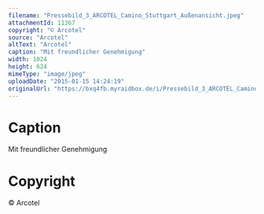 ```yaml
---
filename: "Pressebild_3_ARCOTEL_Camino_Stuttgart_Außenansicht.jpeg"
attachmentId: 11367
copyright: "© Arcotel"
source: "Arcotel"
altText: "Arcotel"
caption: "Mit freundlicher Genehmigung"
width: 1024
height: 624
mimeType: "image/jpeg"
uploadDate: "2015-01-15 14:24:19"
originalUrl: "https://bxq4fb.myraidbox.de/i/Pressebild_3_ARCOTEL_Camino_Stuttgart_Außenansicht.jpeg"
---
```


# Caption

Mit freundlicher Genehmigung

# Copyright

© Arcotel
